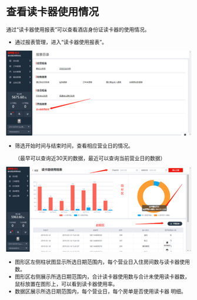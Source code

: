 # 查看读卡器使用情况

通过“读卡器使用报表”可以查看酒店身份证读卡器的使用情况。

* 通过报表管理，进入“读卡器使用报表”。

![](../../../.gitbook/assets/image%20%28315%29.png)

* 筛选开始时间与结束时间，查看相应营业日的情况。

  （最早可以查询近30天的数据，最近可以查询当前营业日的数据）

![](../../../.gitbook/assets/image%20%28622%29.png)

* 图形区左侧柱状图显示所选日期范围内，每个营业日入住房间数与读卡器使用数。
* 图形区右侧展示所选日期范围内，合计读卡器使用数与合计未使用读卡器数，鼠标放置在图形上，可以看到读卡器使用率。
* 数据区展示所选日期范围内，每个营业日，每个房单是否使用读卡器 明细。

